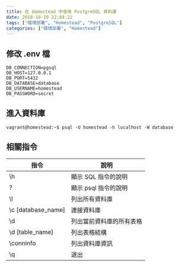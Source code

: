```yaml
---
title: 在 Homestead 中使用 PostgreSQL 資料庫
date: 2018-10-19 22:04:22
tags: ["環境部署", "Homestead", "PostgreSQL"]
categories: ["環境部署", "Homestead"]
---
```


## 修改 .env 檔
```
DB_CONNECTION=pgsql
DB_HOST=127.0.0.1
DB_PORT=5432
DB_DATABASE=database
DB_USERNAME=homestead
DB_PASSWORD=secret
```

## 進入資料庫
```
vagrant@homestead:~$ psql -U homestead -h localhost -W database
```

## 相關指令

指令 | 說明
--- | ---
\h | 顯示 SQL 指令的說明
\? | 顯示 psql 指令的說明
\l | 列出所有資料庫
\c [database_name] | 連接資料庫
\d | 列出當前資料庫的所有表格
\d [table_name] | 列出表格結構
\conninfo | 列出資料庫資訊
\q | 退出